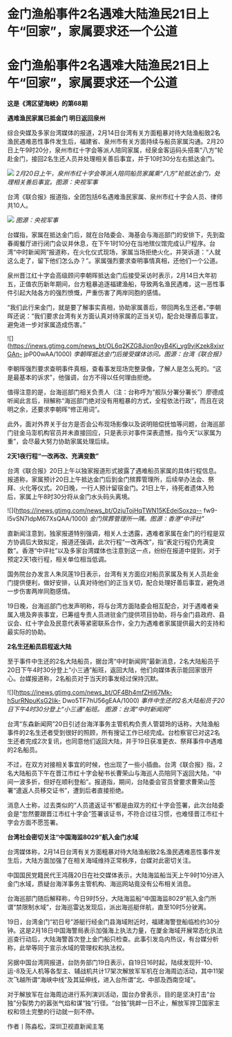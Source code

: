 # 金门渔船事件2名遇难大陆渔民21日上午“回家”，家属要求还一个公道

# 金门渔船事件2名遇难大陆渔民21日上午“回家”，家属要求还一个公道

**这是《湾区望海峡》的第68期**

**遇难渔民家属已抵金门 明日返回泉州**

综合央媒及多家台湾媒体的报道，2月14日台湾有关方面粗暴对待大陆渔船致2名渔民遇难恶性事件发生后，福建省、泉州市有关方面持续与船员家属沟通。2月20日上午9时20分，泉州市红十字会等派人陪同家属，经泉金客运码头搭乘“八方”轮赴金门，接回2名生还人员并处理相关善后事宜，并于10时30分左右抵达金门。

![](https://inews.gtimg.com/news_bt/OIfw9BRwjiJM9lrlfbY3_e_Sa8KGHdm8odQzX3c6u3YP8AA/1000)
_2月20日上午，泉州市红十字会等派人陪同船员家属乘“八方”轮抵达金门，处理相关善后事宜。图源：央视军事_

台湾《联合报》报道指，全团包括6名遇难渔民家属、泉州市红十字会人员、律师共10人。

![](https://inews.gtimg.com/news_bt/OznNCVR3j_UfAfGZRLlobwDv5QmU56elzKe9et7K1HZIkAA/1000)
_图源：央视军事_

台媒指，家属在抵达金门后，就在台陆委会、海基会与海巡部门的安排下，先到盈春阁餐厅进行闭门会议并休息，在下午1时10分在当地殡仪馆完成认尸程序。台湾“中时新闻网”报道称，在火化仪式现场，家属当场拒绝火化，并哭诉道：“人就这么走了，留下他们怎么办？”。家属强烈要求查明事情真相，还他们一个公道。

泉州晋江红十字会高级顾问李朝晖抵达金门后接受采访时表示，2月14日大年初五，正值农历新年期间，台方粗暴追逐福建渔船，导致两名渔民遇难，这一恶性事件引起大陆各方的强烈愤慨，严重伤害了两岸同胞的感情。

“我们此行来金门，就是要了解事实真相，协助家属善后，带回两名生还者。”李朝晖还说：“我们要求台湾有关方面认真对待家属的正当关切，配合处理善后事宜，避免进一步对家属造成伤害。”

![](https://inews.gtimg.com/news_bt/OL6q2KZG8Jion9oyB4Ki_vg9vjKzek8xixrGAn-
jpP00wAA/1000) _李朝晖抵达金门后接受媒体访问。图源：台湾《联合报》_

李朝晖强烈要求查明事件真相，查看事发现场完整录像，了解人是怎么死的。“这是最基本的诉求”，他强调，台方不得以任何理由拒绝。

值得注意的是，台海巡部门相关负责人（注：台称呼为“舰队分署分署长”）廖德成听闻此言后，辩解称“海巡部门绝对没有用粗暴的方式，全程依法行政”，而且在说明之余，还要求李朝晖“修正用词”。

此外，面对外界关于台方是否会公布现场影像以及说明赔偿抚恤等问题，台海巡部门驻金马澎机构官员并未直接回应，只是表示对事件深表遗憾，指今天“以家属为重”，会尽最大努力协助家属处理后续。

**2天1夜行程“一改再改、充满变数”**

台湾《联合报》20日上午以独家报道形式披露了遇难船员家属的具体行程信息。报道称，家属预计20日上午抵达金门后到金门殡葬管理所，后续举办法会、祭拜、火化等仪式。20日晚，一行人预计留宿金门。21日上午，待死者遗体入殓后，家属上午8时30分将从金门水头码头离境。

![](https://inews.gtimg.com/news_bt/OzjuTojHqTWN15KEdeiSoxzq--
fw9-I5vSN7IdpM67XsQAA/1000) _金门殡葬管理所一隅。图源：香港“中评社”_

直新闻注意到，独家报道特别强调，相关人士透露，遇难者家属在金门的行程是双方协调后大致拟定，报道还强调，此次行程“一改再改”，指“表定行程仍充满变数”。香港“中评社”以及多家台湾媒体也注意到这一点，纷纷在报道中提到，对于预定2天1夜行程，相关单位相当低调。

国务院台办发言人朱凤莲19日表示，台湾有关方面应对船员家属及有关人员赴金门提供便利，做好安排，认真对待他们的正当关切，配合处理好善后事宜，避免进一步伤害两岸同胞感情。

19日晚，台海巡部门也发声明称，将与台湾方面陆委会相互配合，对于遇难者亲属入境及奔丧事宜，已筹组专责人员进驻金门提供项目协助，将与金门县政府、县议会、红十字会及民意代表等紧密联系合作，全力为遇难者家属提供最大的支持和最实际的协助。

**2名生还船员启程返大陆**

至于事件中生还的2名大陆船员，据台湾“中时新闻网”最新消息，2名大陆船员于20日下午4时30分登上“小三通”船班，返回大陆，他们向媒体表示能回家很开心。台媒报道称，2名船员对于当天的事发经过保持沉默。

![](https://inews.gtimg.com/news_bt/OF4Bh4mfZHI67Mk-hSurRNpuKsG2Iik-
Dwo5TF7hU56gEAA/1000) _事件中生还的2名大陆船员于20日下午4时30分登上“小三通”船班。 图源：台湾“中时新闻网”_

台湾“东森新闻网”20日引述台海洋事务主管机构负责人管碧玲的话称，大陆渔船事件的2名生还者受到很好的照顾，所有搜证工作已经完成。台检察官已对这2名生还者完成2次复讯，也同意他们返回大陆，并于19日获准更衣、祭拜事件中遇难的2名船员。

不过，在双方对接相关事宜的时候，也出现了一些小插曲。台湾《联合报》指，2名大陆船员下午在晋江市红十字会秘书长曹荣山与海巡人员陪同下返回大陆，“中间一波多折，但好在顺利登船”。报道指，期间，台陆委会官员曾要求曹荣山签署“遣返人员移交证书”，遭到后者直接拒绝。

消息人士称，过去类似的“人员遣返证书”都是由双方的红十字会签署，此次台陆委会是“忽然要跟晋江市红十字会”签署该证书，不符合过往习惯，也难怪晋江市红十字会方面不愿签署。

**台湾社会密切关注“中国海监8029”航入金门水域**

台湾媒体称，2月14日台湾有关方面粗暴对待大陆渔船致2名渔民遇难恶性事件发生后，大陆方面加强了在相关海域维持正常秩序，台媒对此密切关注。

中国国民党籍民代王鸿薇20日在社交媒体表示，大陆海监船当天上午9时10分进入金门水域，质疑台海洋事务主管机构、海巡网站竟没有公布相关消息。

台海巡部门随后解释称，今日9时5分，大陆海监船“中国海监8029”航入金门所谓“禁限制水域”，台海巡雷达发现后，派出海巡艇伴航，直至10时5分驶离。

19日，台湾金门“初日号”游艇行经金门县海域附近时，福建海警登船临检约30分钟。这是2月18日中国海警局表示加强海上执法力量，在厦金海域开展常态化执法巡查行动后，大陆海警首次登上金门船只检查。此事引发岛内热议，有台媒分析称，此举等同于宣示水域的管理权和执法权。

另据中国台湾网报道，台防务部门19日表示，自19日16时起，陆续发现歼-10、运-8及无人机等各型主、辅战机共计17架次解放军军机在台海周边活动，其中11架次飞越所谓“海峡中线”及其延伸线，进入台所谓“北、中部及西南空域”。

对于解放军在台海周边进行系列演训活动，国台办曾表示，目的是坚决打击“台独”分裂势力的嚣张气焰和谋“独”行径。“台独”挑衅一日不止，解放军捍卫国家主权和领土完整的行动就一刻不停。

作者丨陈淼松，深圳卫视直新闻主笔

